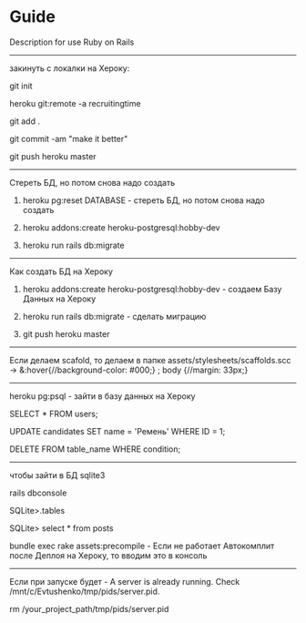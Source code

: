# Guide

Description for use Ruby on Rails

----------------------------------------

закинуть с локалки на Хероку:

git init

heroku git:remote -a recruitingtime

git add .

git commit -am "make it better"

git push heroku master

----------------------------------------
 
 Стереть БД, но потом снова надо создать

1. heroku pg:reset DATABASE - стереть БД, но потом снова надо создать

2. heroku addons:create heroku-postgresql:hobby-dev
 
3. heroku run rails db:migrate  

----------------------------------------
 
Как создать БД на Хероку

1. heroku addons:create heroku-postgresql:hobby-dev - создаем Базу Данных на Хероку

2. heroku run rails db:migrate                      - сделать миграцию 

3. git push heroku master

--------------------------------------------

Если делаем scafold, то делаем в папке assets/stylesheets/scaffolds.scc -> &:hover{//background-color: #000;} ; body {//margin: 33px;}

--------------------------------------------

heroku pg:psql                                      - зайти в базу данных на Хероку

SELECT * FROM users;

UPDATE candidates SET name = 'Ремень' WHERE ID = 1;

DELETE FROM table_name WHERE condition;

---------------------------------------------

чтобы зайти в БД sqlite3

rails dbconsole

SQLite>.tables

SQLite> select * from posts

bundle exec rake assets:precompile - Если не работает Автокомплит после Деплоя на Хероку, то вводим это в консоль

---------------------------------------------

Если при запуске будет - A server is already running. Check /mnt/c/Evtushenko/tmp/pids/server.pid.

rm /your_project_path/tmp/pids/server.pid
